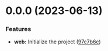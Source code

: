 <a name="0.0.0"></a>
# 0.0.0 (2023-06-13)


### Features

* **web:** Initialize the project ([97c7b6c](https://git-codecommit.cn-northwest-1.amazonaws.com.cn/v1/repos/cc.ewelink.weather.to.custome.card.addon/commits/97c7b6c))



